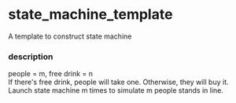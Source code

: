 # state_machine_template
A template to construct state machine
### description
people = m, free drink = n<br />
If there's free drink, people will take one. Otherwise, they will buy it.<br />
Launch state machine m times to simulate m people stands in line.<br />
